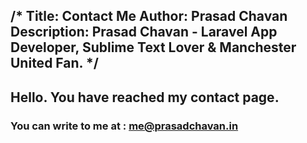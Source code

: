 /*
Title: Contact Me
Author: Prasad Chavan
Description: Prasad Chavan - Laravel App Developer, Sublime Text Lover & Manchester United Fan.
*/
---

<h2>Hello. You have reached  my contact page.</h2>
<h3>
You can write to me at : <a href="mailto:me@prasadchavan.in?subject=Feedback" "email me">me@prasadchavan.in</a>
</h3>